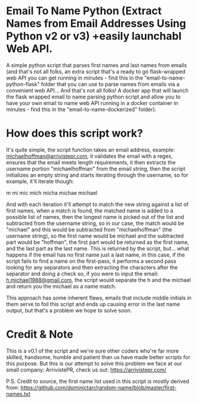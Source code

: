 # Email To Name Python (Extract Names from Email Addresses Using Python v2 or v3) +easily launchabl Web API.
A simple python script that parses first names and last names from emails (and that's not all folks, an extra script that's a ready to go flask-wrapped web API you can get running in minutes - find this in the "email-to-name-python-flask" folder that you can use to parse names from emails via a convenient web API... And that's not all folks! A docker app that will launch the flask wrapped email to name parsing python script and allow you to have your own email to name web API running in a docker container in minutes - find this in the "email-to-name-dockerized" folder).

# How does this script work?
It's quite simple, the script function takes an email address, example: michaelhoffman@arrivistepr.com, it validates the email with a regex, ensures that the email meets length requirements, it then extracts the username portion "michaelhoffman" from the email string, then the script initializes an empty string and starts iterating through the username, so for example, it'll iterate though:

m
mi
mic
mich
micha
michae
michael

And with each iteration it'll attempt to match the new string against a list of first names, when a match is found, the matched name is added to a possible list of names, then the longest name is picked out of the list and subtracted from the username string, so in our case, the match would be "michael" and this would be subtracted from "michaelhoffman" (the username string), so the first name would be michael and the subtracted part would be "hoffman", the first part would be returned as the first name, and the last part as the last name. This is returned by the script, but... what happens if the email has no first name just a last name, in this case, if the script fails to find a name on the first-pass, it performs a second pass looking for any separators and then extracting the characters after the separator and doing a check so, if you were to input the email: h.michael1988@gmail.com, the script would separate the h and the michael and return you the michael as a name match.

This approach has some inherent flaws, emails that include middle initials in them serve to foil this script and ends up causing error in the last name output, but that's a problem we hope to solve soon.


# Credit & Note
This is a v0.1 of the script and we're sure other coders who're far more skilled, handsome, humble and patient than us have made better scripts for this purpose. But this is our attempt to solve this problem we face at our small company: ArrivistePR, check us out: https://arrivistepr.com/

P.S. Credit to source, the first name list used in this script is mostly derived from: https://github.com/dominictarr/random-name/blob/master/first-names.txt 
